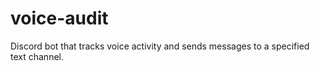 # voice-audit

Discord bot that tracks voice activity and sends messages to a specified text channel.
